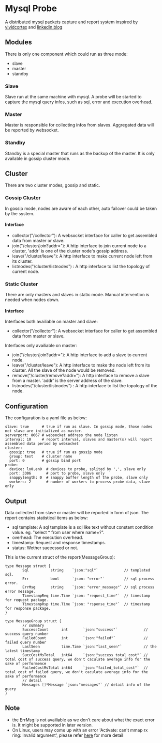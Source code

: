 # Mysql Probe
A distributed mysql packets capture and report system inspired by [vividcortex](https://www.vividcortex.com/) and [linkedin blog](https://engineering.linkedin.com/blog/2017/09/query-analyzer--a-tool-for-analyzing-mysql-queries-without-overh)

## Modules
There is only one component which could run as three mode:
* slave
* master
* standby

### Slave
Slave run at the same machine with mysql. A probe will be started to capture the mysql query infos, such as sql, error and execution overhead.

### Master
Master is responsible for collecting infos from slaves. Aggregated data will be reported by websocket.

### Standby
Standby is a special master that runs as the backup of the master. It is only available in gossip cluster mode.

## Cluster
There are two cluster modes, gossip and static. 

### Gossip Cluster
In gossip mode, nodes are aware of each other, auto failover could be taken by the system.

#### Interface
* collector("/collector"): A websocket interface for caller to get assembled data from master or slave.
* join("/cluster/join?addr="): A http interface to join current node to a cluster, 'addr' is one of the cluster node's gossip address.
* leave("/cluster/leave"): A http interface to make current node left from its cluster.
* listnodes("/cluster/listnodes") : A http interface to list the topology of current node.

### Static Cluster
There are only masters and slaves in static mode. Manual intervention is needed when nodes down.

#### Interface

Interfaces both availiable on master and slave:

* collector("/collector"): A websocket interface for caller to get assembled data from master or slave.

Interfaces only availiable on master:

* join("/cluster/join?addr="): A http interface to add a slave to current node.
* leave("/cluster/leave"): A http interface to make the node left from its cluster. All the slave of the node would be removed.
* remove("/cluster/remove?addr="): A http interface to remove a slave from a master. 'addr' is the server address of the slave.
* listnodes("/cluster/listnodes") : A http interface to list the topology of the node.

## Configuration
The configuration is a yaml file as below:

	slave: true      # true if run as slave. In gossip mode, those nodes not slave are initialized as master. 
	serverport: 8667 # websocket address the node listen
	interval: 10     # report interval, slaves and master(s) will report assembled data period by websocket
	cluster:
	  gossip: true   # true if run as gossip mode
  	  group: test    # cluster name
  	  port: 0        # gossip bind port
	probe:
	  device: lo0,en0  # devices to probe, splited by ',', slave only
	  port: 3306       # port to probe, slave only
	  snappylength: 0  # snappy buffer length of the probe, slave only
	  workers: 2       # number of workers to process probe data, slave only

## Output
Data collected from slave or master will be reported in form of json. The report contains statistical items as below:

* sql template: A sql template is a sql like text without constant condition value. eg. "select * from user where name=?".
* overhead: The execution overhead.
* timestamp: Request and response timestamps.
* status: Wether sueecssed or not.

This is the current struct of the report(MessageGroup):

	type Message struct {
        	Sql          string    `json:"sql"`            // templated sql.
        	Err          bool      `json: "error"`         // sql process error.
        	ErrMsg       string    `json: "error_message"` // sql process error message.
        	TimestampReq time.Time `json: "request_time"`  // timestamp for request package.
        	TimestampRsp time.Time `json: "rsponse_time"`  // timestamp for response package.
	}

	type MessageGroup struct {
        	// summary
        	SuccessCount      int       `json:"success"`            // success query number
        	FailedCount       int       `json:"failed"`             // failed query number
        	LastSeen          time.Time `json:"last_seen"`          // the latest timestamp
        	SuccCostMsTotal   int64     `json:"success_total_cost"` // total cost of success query, we don't caculate average info for the sake of performence
        	FailedCostMsTotal int64     `json:"failed_total_cost"`  // total cost of failed query, we don't caculate average info for the sake of performence
        	// detail
        	Messages []*Message `json:"messages"` // detail info of the query
	}

## Note
* the ErrMsg is not availiable as we don't care about what the exact error is. It might be supported in later version.
* On Linux, users may come up with an error 'Activate: can't mmap rx ring: Invalid argument', please refer [here](https://stackoverflow.com/questions/11397367/issue-in-pcap-set-buffer-size) for more detail
